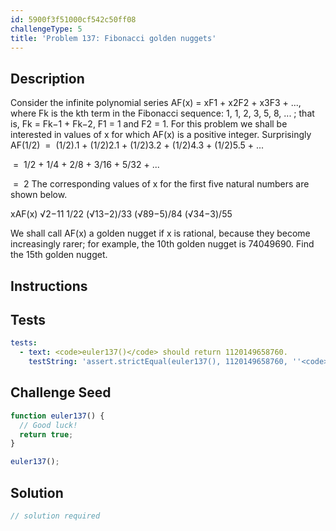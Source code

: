 ```yaml
---
id: 5900f3f51000cf542c50ff08
challengeType: 5
title: 'Problem 137: Fibonacci golden nuggets'
---
```


## Description
<section id='description'>
Consider the infinite polynomial series AF(x) = xF1 + x2F2 + x3F3 + ..., where Fk is the kth term in the Fibonacci sequence: 1, 1, 2, 3, 5, 8, ... ; that is, Fk = Fk−1 + Fk−2, F1 = 1 and F2 = 1.
For this problem we shall be interested in values of x for which AF(x) is a positive integer.
Surprisingly AF(1/2)
 = 
(1/2).1 + (1/2)2.1 + (1/2)3.2 + (1/2)4.3 + (1/2)5.5 + ...

 = 
1/2 + 1/4 + 2/8 + 3/16 + 5/32 + ...

 = 
2
The corresponding values of x for the first five natural numbers are shown below.

xAF(x)
√2−11
1/22
(√13−2)/33
(√89−5)/84
(√34−3)/55

We shall call AF(x) a golden nugget if x is rational, because they become increasingly rarer; for example, the 10th golden nugget is 74049690.
Find the 15th golden nugget.
</section>

## Instructions
<section id='instructions'>

</section>

## Tests
<section id='tests'>

```yml
tests:
  - text: <code>euler137()</code> should return 1120149658760.
    testString: 'assert.strictEqual(euler137(), 1120149658760, ''<code>euler137()</code> should return 1120149658760.'');'

```

</section>

## Challenge Seed
<section id='challengeSeed'>

<div id='js-seed'>

```js
function euler137() {
  // Good luck!
  return true;
}

euler137();
```

</div>



</section>

## Solution
<section id='solution'>

```js
// solution required
```
</section>
